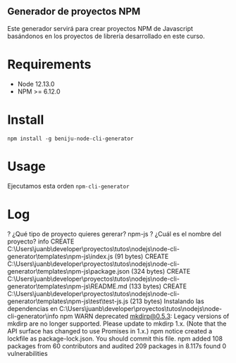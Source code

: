 ## Generador de proyectos NPM

Este generador servirá para crear proyectos NPM de Javascript basándonos en los proyectos de librería desarrollado en este curso.

# Requirements
* Node 12.13.0
* NPM >= 6.12.0

# Install
```npm install -g beniju-node-cli-generator```
# Usage
Ejecutamos esta orden
```npm-cli-generator```

# Log

? ¿Qué tipo de proyecto quieres gererar? npm-js
? ¿Cuál es el nombre del proyecto? info
CREATE  C:\Users\juanb\developer\proyectos\tutos\nodejs\node-cli-generator\templates\npm-js\index.js (91 bytes)
CREATE  C:\Users\juanb\developer\proyectos\tutos\nodejs\node-cli-generator\templates\npm-js\package.json (324 bytes)
CREATE  C:\Users\juanb\developer\proyectos\tutos\nodejs\node-cli-generator\templates\npm-js\README.md (133 bytes)
CREATE  C:\Users\juanb\developer\proyectos\tutos\nodejs\node-cli-generator\templates\npm-js\test\test-js.js (213 bytes)
Instalando las dependencias en C:\Users\juanb\developer\proyectos\tutos\nodejs\node-cli-generator\info
npm WARN deprecated mkdirp@0.5.3: Legacy versions of mkdirp are no longer supported. Please update to mkdirp 1.x. (Note that the API surface has changed to use Promises in 1.x.)
npm notice created a lockfile as package-lock.json. You should commit this file.
npm added 108 packages from 60 contributors and audited 209 packages in 8.117s
found 0 vulnerabilities